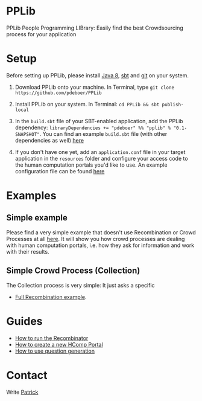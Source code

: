 # PPLib
PPLib People Programming LIBrary: Easily find the best Crowdsourcing process for your application

# Setup
Before setting up PPLib, please install [Java 8](https://www.java.com/en/download/help/download_options.xml), [sbt](http://www.scala-sbt.org/release/tutorial/Setup.html) and [git](https://git-scm.com/book/en/v2/Getting-Started-Installing-Git) on your system. 
1. Download PPLib onto your machine. In Terminal, type `git clone https://github.com/pdeboer/PPLib`

2. Install PPLib on your system. In Terminal: `cd PPLib && sbt publish-local`

3. In the `build.sbt` file of your SBT-enabled application, add the PPLib dependency: `libraryDependencies += "pdeboer" %% "pplib" % "0.1-SNAPSHOT"`. You can find an example `build.sbt` file (with other dependencies as well) [here](https://github.com/pdeboer/PPLibBallotConnector/blob/master/build.sbt)

4. If you don't have one yet, add an `application.conf` file in your target application in the `resources` folder and configure your access code to the human computation portals you'd like to use. An example configuration file can be found [here](https://github.com/pdeboer/PPLib/blob/master/src/main/resources/application.conf_default)

# Examples
## Simple example 
Please find a very simple example that doesn't use Recombination or Crowd Processes at all [here](https://github.com/pdeboer/PPLib/blob/master/src/test/scala/ch/uzh/ifi/pdeboer/pplib/examples/Survey.scala). 
It will show you how crowd processes are dealing with human computation portals, i.e. how they ask for information and work with their results. 

## Simple Crowd Process (Collection)
The Collection process is very simple: It just asks a specific 

* [Full Recombination example](https://github.com/pdeboer/PPLib/tree/master/src/test/scala/ch/uzh/ifi/pdeboer/pplib/examples/textshortening). 
 
# Guides
* [How to run the Recombinator](https://github.com/pdeboer/PPLib/blob/master/docs/recombination.md)
* [How to create a new HComp Portal](https://github.com/pdeboer/PPLib/blob/master/docs/hcompportal.md)
* [How to use question generation](https://github.com/pdeboer/PPLib/blob/master/docs/instructiongenerator.md)

# Contact
Write [Patrick](pdeboer@ifi.uzh.ch)
